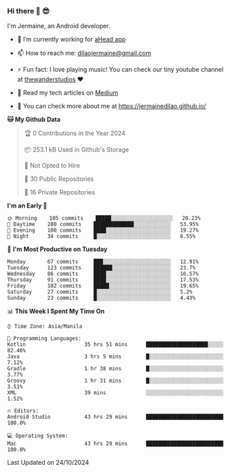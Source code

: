 ### Hi there 👋 😎
I'm Jermaine, an Android developer.

- 🔭 I’m currently working for [aHead app](https://www.ahead-app.com/)

- 📫 How to reach me: dilaojermaine@gmail.com

- ⚡ Fun fact: I love playing music! You can check our tiny youtube channel at [thewanderstudios](https://www.youtube.com/thewanderstudios) ♥️

- 📖 Read my tech articles on [Medium](https://jermainedilao.medium.com/)

- 👀 You can check more about me at https://jermainedilao.github.io/

<!--
**jermainedilao/jermainedilao** is a ✨ _special_ ✨ repository because its `README.md` (this file) appears on your GitHub profile.

Here are some ideas to get you started:

- 🔭 I’m currently working on ...
- 🌱 I’m currently learning ...
- 👯 I’m looking to collaborate on ...
- 🤔 I’m looking for help with ...
- 💬 Ask me about ...
- 📫 How to reach me: ...
- 😄 Pronouns: ...
- ⚡ Fun fact: ...
-->

<!--START_SECTION:waka-->
**🐱 My Github Data** 

> 🏆 0 Contributions in the Year 2024
 > 
> 📦 253.1 kB Used in Github's Storage 
 > 
> 🚫 Not Opted to Hire
 > 
> 📜 30 Public Repositories 
 > 
> 🔑 16 Private Repositories  
 > 
**I'm an Early 🐤** 

```text
🌞 Morning    105 commits    █████░░░░░░░░░░░░░░░░░░░░   20.23% 
🌆 Daytime    280 commits    █████████████░░░░░░░░░░░░   53.95% 
🌃 Evening    100 commits    ████░░░░░░░░░░░░░░░░░░░░░   19.27% 
🌙 Night      34 commits     █░░░░░░░░░░░░░░░░░░░░░░░░   6.55%

```
📅 **I'm Most Productive on Tuesday** 

```text
Monday       67 commits     ███░░░░░░░░░░░░░░░░░░░░░░   12.91% 
Tuesday      123 commits    ██████░░░░░░░░░░░░░░░░░░░   23.7% 
Wednesday    86 commits     ████░░░░░░░░░░░░░░░░░░░░░   16.57% 
Thursday     91 commits     ████░░░░░░░░░░░░░░░░░░░░░   17.53% 
Friday       102 commits    █████░░░░░░░░░░░░░░░░░░░░   19.65% 
Saturday     27 commits     █░░░░░░░░░░░░░░░░░░░░░░░░   5.2% 
Sunday       23 commits     █░░░░░░░░░░░░░░░░░░░░░░░░   4.43%

```


📊 **This Week I Spent My Time On** 

```text
⌚︎ Time Zone: Asia/Manila

💬 Programming Languages: 
Kotlin                   35 hrs 51 mins      ████████████████████░░░░░   82.46% 
Java                     3 hrs 5 mins        █░░░░░░░░░░░░░░░░░░░░░░░░   7.12% 
Gradle                   1 hr 38 mins        █░░░░░░░░░░░░░░░░░░░░░░░░   3.77% 
Groovy                   1 hr 31 mins        █░░░░░░░░░░░░░░░░░░░░░░░░   3.51% 
XML                      39 mins             ░░░░░░░░░░░░░░░░░░░░░░░░░   1.52%

🔥 Editors: 
Android Studio           43 hrs 29 mins      █████████████████████████   100.0%

💻 Operating System: 
Mac                      43 hrs 29 mins      █████████████████████████   100.0%

```


 Last Updated on 24/10/2024
<!--END_SECTION:waka-->
